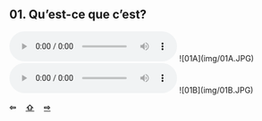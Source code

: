 ## 01. Qu’est-ce que c’est?

  <audio controls>
    <source src="sound/01A.ogg"></source>
  </audio>
![01A](img/01A.JPG)

  <audio controls>
    <source src="sound/01B.ogg"></source>
  </audio>
![01B](img/01B.JPG)

<p style='font-weight:bolder'>
  <a>⇦</a>&emsp;
  <a href='..' title='Ana sayfa'>⇧</a>&emsp;
  <a href='02.html' title='Sonraki sayfa'>⇨</a>
</p>